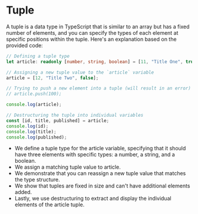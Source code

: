 # Tuple
A tuple is a data type in TypeScript that is similar to an array but has a fixed number of elements, and you can specify the types of each element at specific positions within the tuple. Here's an explanation based on the provided code:

```typescript
// Defining a tuple type
let article: readonly [number, string, boolean] = [11, "Title One", true];

// Assigning a new tuple value to the `article` variable
article = [12, "Title Two", false];

// Trying to push a new element into a tuple (will result in an error)
// article.push(100);

console.log(article);

// Destructuring the tuple into individual variables
const [id, title, published] = article;
console.log(id);
console.log(title);
console.log(published);
```

- We define a tuple type for the article variable, specifying that it should have three elements with specific types: a number, a string, and a boolean.
- We assign a matching tuple value to article.
- We demonstrate that you can reassign a new tuple value that matches the type structure.
- We show that tuples are fixed in size and can't have additional elements added.
- Lastly, we use destructuring to extract and display the individual elements of the article tuple.